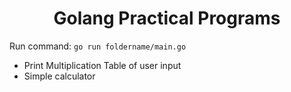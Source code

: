 
<h1 align=center>Golang Practical Programs</h1>

Run command: `go run foldername/main.go`

- Print Multiplication Table of user input
- Simple calculator